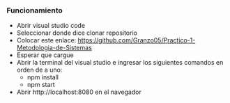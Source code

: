 ### Funcionamiento
- Abrir visual studio code
- Seleccionar donde dice clonar repositorio
- Colocar este enlace: https://github.com/Granzo05/Practico-1-Metodologia-de-Sistemas
- Esperar que cargue
- Abrir la terminal del visual studio e ingresar los siguientes comandos en orden de a uno:
    -   npm install
    -   npm start
- Abrir http://localhost:8080 en el navegador 
